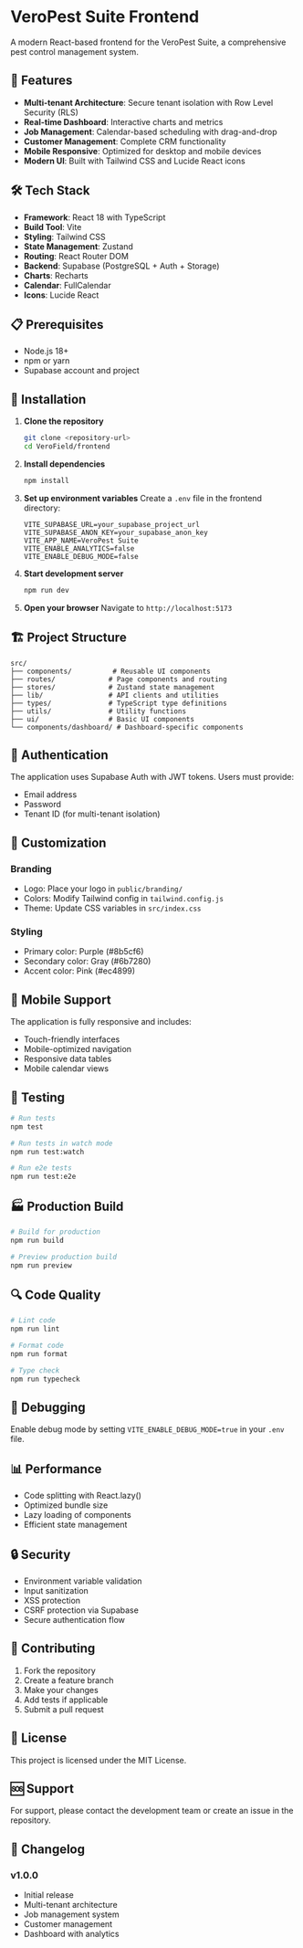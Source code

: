 # VeroPest Suite Frontend

A modern React-based frontend for the VeroPest Suite, a comprehensive pest control management system.

## 🚀 Features

- **Multi-tenant Architecture**: Secure tenant isolation with Row Level Security (RLS)
- **Real-time Dashboard**: Interactive charts and metrics
- **Job Management**: Calendar-based scheduling with drag-and-drop
- **Customer Management**: Complete CRM functionality
- **Mobile Responsive**: Optimized for desktop and mobile devices
- **Modern UI**: Built with Tailwind CSS and Lucide React icons

## 🛠️ Tech Stack

- **Framework**: React 18 with TypeScript
- **Build Tool**: Vite
- **Styling**: Tailwind CSS
- **State Management**: Zustand
- **Routing**: React Router DOM
- **Backend**: Supabase (PostgreSQL + Auth + Storage)
- **Charts**: Recharts
- **Calendar**: FullCalendar
- **Icons**: Lucide React

## 📋 Prerequisites

- Node.js 18+ 
- npm or yarn
- Supabase account and project

## 🔧 Installation

1. **Clone the repository**
   ```bash
   git clone <repository-url>
   cd VeroField/frontend
   ```

2. **Install dependencies**
   ```bash
   npm install
   ```

3. **Set up environment variables**
   Create a `.env` file in the frontend directory:
   ```env
   VITE_SUPABASE_URL=your_supabase_project_url
   VITE_SUPABASE_ANON_KEY=your_supabase_anon_key
   VITE_APP_NAME=VeroPest Suite
   VITE_ENABLE_ANALYTICS=false
   VITE_ENABLE_DEBUG_MODE=false
   ```

4. **Start development server**
   ```bash
   npm run dev
   ```

5. **Open your browser**
   Navigate to `http://localhost:5173`

## 🏗️ Project Structure

```
src/
├── components/          # Reusable UI components
├── routes/             # Page components and routing
├── stores/             # Zustand state management
├── lib/                # API clients and utilities
├── types/              # TypeScript type definitions
├── utils/              # Utility functions
├── ui/                 # Basic UI components
└── components/dashboard/ # Dashboard-specific components
```

## 🔐 Authentication

The application uses Supabase Auth with JWT tokens. Users must provide:
- Email address
- Password
- Tenant ID (for multi-tenant isolation)

## 🎨 Customization

### Branding
- Logo: Place your logo in `public/branding/`
- Colors: Modify Tailwind config in `tailwind.config.js`
- Theme: Update CSS variables in `src/index.css`

### Styling
- Primary color: Purple (#8b5cf6)
- Secondary color: Gray (#6b7280)
- Accent color: Pink (#ec4899)

## 📱 Mobile Support

The application is fully responsive and includes:
- Touch-friendly interfaces
- Mobile-optimized navigation
- Responsive data tables
- Mobile calendar views

## 🧪 Testing

```bash
# Run tests
npm test

# Run tests in watch mode
npm run test:watch

# Run e2e tests
npm run test:e2e
```

## 🏭 Production Build

```bash
# Build for production
npm run build

# Preview production build
npm run preview
```

## 🔍 Code Quality

```bash
# Lint code
npm run lint

# Format code
npm run format

# Type check
npm run typecheck
```

## 🐛 Debugging

Enable debug mode by setting `VITE_ENABLE_DEBUG_MODE=true` in your `.env` file.

## 📊 Performance

- Code splitting with React.lazy()
- Optimized bundle size
- Lazy loading of components
- Efficient state management

## 🔒 Security

- Environment variable validation
- Input sanitization
- XSS protection
- CSRF protection via Supabase
- Secure authentication flow

## 🤝 Contributing

1. Fork the repository
2. Create a feature branch
3. Make your changes
4. Add tests if applicable
5. Submit a pull request

## 📄 License

This project is licensed under the MIT License.

## 🆘 Support

For support, please contact the development team or create an issue in the repository.

## 🔄 Changelog

### v1.0.0
- Initial release
- Multi-tenant architecture
- Job management system
- Customer management
- Dashboard with analytics
